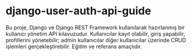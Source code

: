 # django-user-auth-api-guide
Bu proje, Django ve Django REST Framework kullanılarak hazırlanmış bir kullanıcı yönetim API kılavuzudur. Kullanıcılar kayıt olabilir, giriş yapabilir, profillerini yönetebilir; admin kullanıcılar diğer kullanıcılar üzerinde CRUD işlemleri gerçekleştirebilir. Eğitim ve referans amaçlıdır.
